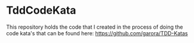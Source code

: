 # TddCodeKata
This repository holds the code that I created in the process of doing the code kata's that can be found here: https://github.com/garora/TDD-Katas
